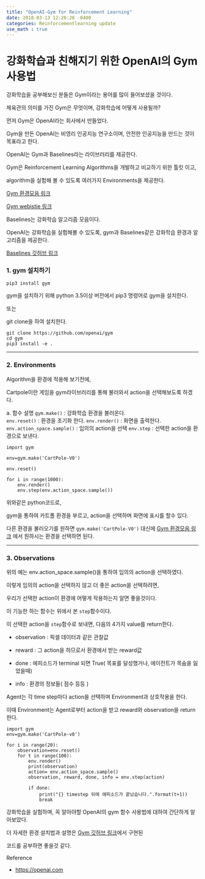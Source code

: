 ```yaml
---
title: "OpenAI-Gym for Reinforcement Learning"
date: 2018-03-13 12:26:28 -0400
categories: Reinforcementlearning update
use_math : true
---
```





# 강화학습과 친해지기 위한 OpenAI의 Gym사용법

강화학습을 공부해보신 분들은 Gym이라는 용어를 많이 들어보셨을 것이다. 

체육관의 의미를 가진 Gym은 무엇이며, 강화학습에 어떻게 사용될까?



먼저 Gym은 OpenAI라는 회사에서 만들었다.

Gym을 만든 OpenAI는 비영리 인공지능 연구소이며, 안전한 인공지능을 만드는 것이 목표라고 한다. 


OpenAI는 Gym과 Baselines라는 라이브러리를 제공한다. 

Gym은 Reinforcement Learning Algorithms을 개발하고 비교하기 위한 툴킷 이고,

algorithm을 실험해 볼 수 있도록 여러가지 Environments을 제공한다. 	


[Gym 환경모음 링크](http://gym.openai.com)

[Gym  webistie 링크](http://GYM.OPENAI.COM)

Baselines는 강화학습 알고리즘 모음이다. 

OpenAI는 강화학습을 실험해볼 수 있도록, gym과 Baselines같은 강화학습 환경과 알고리즘을 제공한다. 



[Baselines 깃허브 링크](https://github.com/openai/baselines)


### 1. gym 설치하기
`pip3 install gym`

gym을 설치하기 위해 python 3.5이상 버전에서 pip3 명령어로 gym을 설치한다. 

또는

git clone을 하여 설치한다. 

```
git clone https://github.com/openai/gym
cd gym
pip3 install -e .
```

- - -

### 2. Environments

Algorithm을 환경에 적용해 보기전에, 

Cartpole이란 게임을 gym라이브러리를 통해 불러와서 action을 선택해보도록 하겠다. 

a. 함수 설명
`gym.make()` : 강화학습 환경을 불러온다.  
`env.reset()` : 환경을 초기화 한다. 
`env.render()` : 화면을 출력한다.
`env.action_space.sample()` : 임의의 action을 선택 
`env.step` : 선택한 action을 환경으로 보낸다.
```
import gym

env=gym.make('CartPole-V0')

env.reset()

for i in range(1000):
	env.render()
    env.step(env.action_space.sample())

```

위와같은 python코드로, 

gym을 통하여 카트폴 환경을 부르고, action을 선택하며 화면에 표시를 할수 있다.

다른 환경을 불러오기를 원하면 `gym.make('CartPole-V0')` 대신에 [Gym 환경모음 링크](http://gym.openai.com) 에서 원하시는 환경을 선택하면 된다.

- - -

### 3. Observations

위의 예는 env.action_space.sample()을 통하여 임의의 action을 선택하였다.

이렇게 임의의 action을 선택하지 않고 더 좋은 action을 선택하려면, 

우리가 선택한 action이 환경에 어떻게 작용하는지 알면 좋을것이다. 

이 기능한 하는 함수는 위에서 본 `step`함수이다. 

이 선택한 action을 `step`함수로 보내면, 다음의 4가지 value를 return한다. 

* observation : 픽셀 데이터과 같은 관찰값

* reward : 그 action을 하므로서 환경에서 받는 reward값

* done : 에피소드가 terminal 되면 True( 목표를 달성했거나, 에이전트가 목숨을 잃었을때)

* info : 환경의 정보들( 점수 등등 ) 


Agent는 각 time step마다 action을 선택하며 Environment과 상호작용을 한다. 

이때 Environment는 Agent로부터 action을 받고 reward와 observation을 return 한다.

```
import gym
env=gym.make('CartPole-v0')

for i in range(20):
	observation=env.reset()
    for t in range(100):
    	env.render()
        print(observation)
        action= env.action_space.sample()
        observation, reward, done, info = env.step(action)
        
        if done:
        	print("{} timestep 뒤에 에피소드가 끝났습니다.".format(t+1))
            break
```
 
 

강화학습을 실험하며, 꼭 알아야할 OpenAI의 gym 함수 사용법에 대하여 간단하게 알아보았다. 

더 자세한 환경 설치법과 설명은 [Gym 깃허브 링크](http://github.com/oepnai/gym)에서 구현된

코드를 공부하면 좋을것 같다. 



Reference 

* https://openai.com


